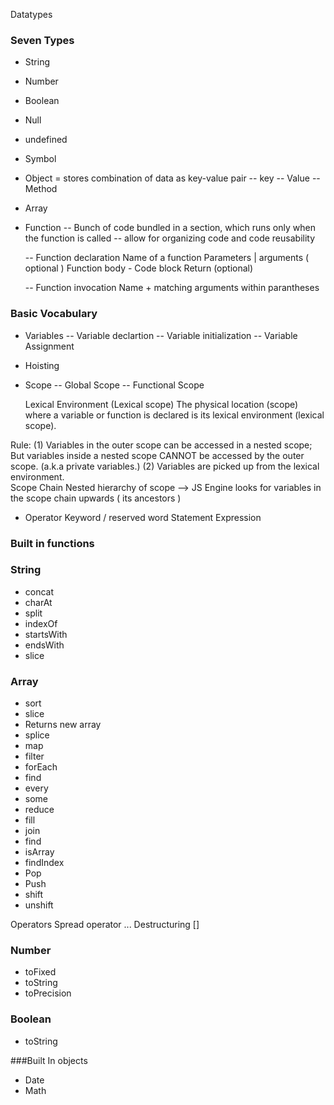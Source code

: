 Datatypes

### Seven Types

- String
- Number
- Boolean
- Null
- undefined
- Symbol

- Object = stores combination of data as key-value pair 
  -- key
  -- Value
  -- Method
   
- Array

- Function
  -- Bunch of code bundled in a section, which runs only when the function is called
  -- allow for organizing code and code reusability
  
  -- Function declaration
     Name of a function
     Parameters | arguments ( optional )
     Function body - Code block
     Return (optional)
     
  -- Function invocation
     Name + matching arguments within parantheses
 

### Basic Vocabulary
- Variables
  -- Variable declartion
  -- Variable initialization
  -- Variable Assignment
  
- Hoisting
  
- Scope
    -- Global Scope
    -- Functional Scope
    
    Lexical Environment (Lexical scope)
        The physical location (scope) where a variable or function is declared is its lexical environment (lexical scope).
        
Rule:
    (1) Variables in the outer scope can be accessed in a nested scope; But variables inside a nested scope CANNOT be accessed by the outer scope. (a.k.a private variables.)
     (2) Variables are picked up from the lexical environment.   
 Scope Chain
    Nested hierarchy of scope --> JS Engine looks for variables in the scope chain upwards ( its ancestors )
    
    
- Operator
Keyword / reserved word
Statement
Expression


### Built in functions

### String
   - concat
   - charAt
   - split
   - indexOf
   - startsWith
   - endsWith
   - slice
    
### Array
   - sort
   - slice
   -    Returns new array
   - splice
   - map
   - filter
   - forEach
   - find
   - every
   - some
   - reduce
   - fill
   - join
   - find
   - isArray
   - findIndex
   - Pop
   - Push
   - shift
   - unshift
   
 Operators
 Spread operator ...
 Destructuring   []
 
 
  
### Number
  - toFixed
  - toString
  - toPrecision
   
### Boolean
  - toString
   
###Built In objects   
- Date
- Math
